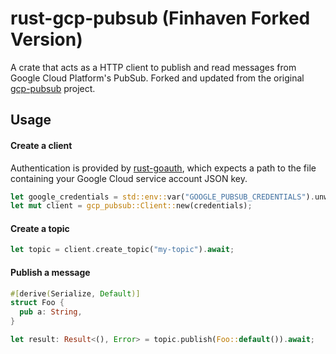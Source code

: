 # rust-gcp-pubsub (Finhaven Forked Version)

A crate that acts as a HTTP client to publish and read messages from Google Cloud Platform's PubSub. Forked and updated
from the original [gcp-pubsub](https://lib.rs/crates/gcp-pubsub) project.

## Usage

#### Create a client

Authentication is provided by [rust-goauth](https://github.com/durch/rust-goauth), which expects a path to the file containing your Google Cloud service account JSON key.

```rust
let google_credentials = std::env::var("GOOGLE_PUBSUB_CREDENTIALS").unwrap();
let mut client = gcp_pubsub::Client::new(credentials);
```

#### Create a topic

```rust
let topic = client.create_topic("my-topic").await;
```

#### Publish a message

```rust
#[derive(Serialize, Default)]
struct Foo {
  pub a: String,
}

let result: Result<(), Error> = topic.publish(Foo::default()).await;
```
